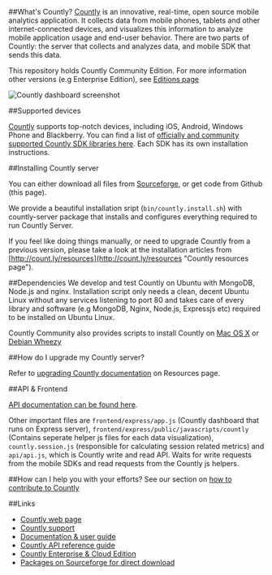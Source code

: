 ##What's Countly?
[Countly](http://count.ly) is an innovative, real-time, open source mobile analytics application. 
It collects data from mobile phones, tablets and other internet-connected devices, and visualizes this information to analyze mobile application usage and end-user behavior. There are two parts of Countly: the server that collects and analyzes data, and mobile SDK that sends this data.

This repository holds Countly Community Edition. For more information other versions (e.g Enterprise Edition), see [Editions page](https://count.ly/products/editions/)

![Countly dashboard screenshot](http://a.fsdn.com/con/app/proj/countly/screenshots/dashboard_without_realtime.png)

##Supported devices

[Countly](http://count.ly) supports top-notch devices, including iOS, Android, Windows Phone and Blackberry. You can find a list of [officially and community supported Countly SDK libraries here](https://count.ly/resources/source/download-sdk). Each SDK has its own installation instructions.

##Installing Countly server

You can either download all files from [Sourceforge](http://sf.net/projects/countly), or get code from Github (this page).
 
We provide a beautiful installation sript (`bin/countly.install.sh`) with countly-server package that installs and configures everything required to run Countly Server.

If you feel like doing things manually, or need to upgrade Countly from a previous version, please take a look at the installation articles from [http://count.ly/resources](http://count.ly/resources "Countly resources page").

##Dependencies
We develop and test Countly on Ubuntu with MongoDB, Node.js and nginx. Installation script only needs a clean, decent Ubuntu Linux without any services listening to port 80 and takes care of every library and software (e.g MongoDB, Nginx, Node.js, Expressjs etc) required to be installed on Ubuntu Linux.

Countly Community also provides scripts to install Countly on [Mac OS X](http://support.count.ly/discussions/questions/161-can-i-install-countly-on-a-mac-server)  or [Debian Wheezy](https://gist.github.com/cbess/6221635)

##How do I upgrade my Countly server?

Refer to [upgrading Countly documentation](https://count.ly/resources/upgrade/countly-server-upgrade) on Resources page.

##API & Frontend

[API documentation can be found here](http://resources.count.ly).

Other important files are `frontend/express/app.js` (Countly dashboard that runs on Express server), `frontend/express/public/javascripts/countly` (Contains seperate helper js files for each data visualization),  `countly.session.js` (responsible for calculating session related metrics) and `api/api.js`, which is Countly write and read API. Waits for write requests from the mobile SDKs and read requests from the 
Countly js helpers. 

##How can I help you with your efforts?
See our section on [how to contribute to Countly](http://github.com/countly/countly-server/CONTRIBUTING.md)

##Links

* [Countly web page](http://count.ly)
* [Countly support](http://support.count.ly)
* [Documentation & user guide](http://count.ly/resources)
* [Countly API reference guide](http://resources.count.ly)
* [Countly Enterprise & Cloud Edition](https://count.ly/products/editions/)
* [Packages on Sourceforge for direct download](http://sf.net/projects/countly)

